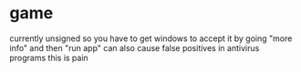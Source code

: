 # game
currently unsigned so you have to get windows to accept it by going "more info" and then "run app"
can also cause false positives in antivirus programs
this is pain
